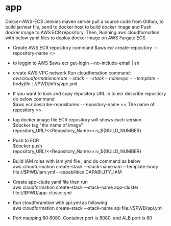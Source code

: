 # app
Dokcer-AWS-ECS
Jenkins maven server pull a source code from Github, to build jar/war file,  send to docker host to build docker image and 
Push docker image to AWS ECR repository.
Then, Running aws cloudformation with below yaml files to deploy docker image on AWS Fargate ECS 

* Create AWS ECR repository command
  $aws  ecr create-repository  --repository-name  <<he name of repository>>
* to loggin to AWS 
  $aws  ecr  get-login  --no-include-email  |  sh 
* create AWS VPC network Run cloudfomation command:    
   $aws cloudformation create-stack --stack-name vpc --template-body file://$PWD/infrs/vpc.yml
* If you want to look and copy repository URL in to ecr describe repository do below command        
  $aws  ecr  describe-repositories  --repository-name  << The name of repository >>
* tag docker image file ECR repository will shows each version                                                 
  $docker  tag "the name of image"   repository_URL/<<Repository_Name>>:v_${BUILD_NUMBER}
  
* Push to ECR                                                                
  $docker push repository_URL/<<Repository_Name>>:v_${BUILD_NUMBER}
  
* Build IAM roles with iam.yml file , and do command as below                                                    
  aws cloudformation create-stack --stack-name iam --template-body file://$PWD/iam.yml --capabilities  CAPABILITY_IAM
  
* Create app-clude yaml file then run                                         
  aws cloudformation create-stack --stack-name  app-cluster  file://$PWD/app-cluster.yml

* Run cloudforamtion with api.yml as following                                               
  aws cloudformation create-stack --stack-name api file://$PWD/api.yml
  
* Port mapping 80:8080, Container port is 8080, and ALB port is 80
